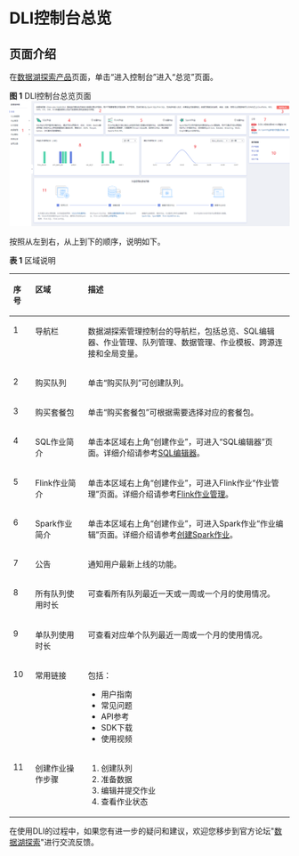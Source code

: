 # DLI控制台总览<a name="dli_01_0377"></a>

## 页面介绍<a name="section1952482781110"></a>

在[数据湖探索产品](https://www.huaweicloud.com/product/dli.html)页面，单击“进入控制台”进入“总览”页面。

**图 1**  DLI控制台总览页面<a name="fig2700915165418"></a>  
![](figures/DLI控制台总览页面.png "DLI控制台总览页面")

按照从左到右，从上到下的顺序，说明如下。

**表 1**  区域说明

<a name="zh-cn_topic_0093946815_table48732667171120"></a>
<table><thead align="left"><tr id="zh-cn_topic_0093946815_row19196955171120"><th class="cellrowborder" valign="top" width="7.841584158415841%" id="mcps1.2.4.1.1"><p id="p1851454085710"><a name="p1851454085710"></a><a name="p1851454085710"></a>序号</p>
</th>
<th class="cellrowborder" valign="top" width="18.782178217821784%" id="mcps1.2.4.1.2"><p id="zh-cn_topic_0093946815_p35936586171120"><a name="zh-cn_topic_0093946815_p35936586171120"></a><a name="zh-cn_topic_0093946815_p35936586171120"></a>区域</p>
</th>
<th class="cellrowborder" valign="top" width="73.37623762376238%" id="mcps1.2.4.1.3"><p id="zh-cn_topic_0093946815_p25182390171120"><a name="zh-cn_topic_0093946815_p25182390171120"></a><a name="zh-cn_topic_0093946815_p25182390171120"></a>描述</p>
</th>
</tr>
</thead>
<tbody><tr id="row13177151111619"><td class="cellrowborder" valign="top" width="7.841584158415841%" headers="mcps1.2.4.1.1 "><p id="p14178851151619"><a name="p14178851151619"></a><a name="p14178851151619"></a>1</p>
</td>
<td class="cellrowborder" valign="top" width="18.782178217821784%" headers="mcps1.2.4.1.2 "><p id="p2178851121614"><a name="p2178851121614"></a><a name="p2178851121614"></a>导航栏</p>
</td>
<td class="cellrowborder" valign="top" width="73.37623762376238%" headers="mcps1.2.4.1.3 "><p id="p1617813516160"><a name="p1617813516160"></a><a name="p1617813516160"></a>数据湖探索管理控制台的导航栏，包括总览、SQL编辑器、作业管理、队列管理、数据管理、作业模板、跨源连接和全局变量。</p>
</td>
</tr>
<tr id="row956717279221"><td class="cellrowborder" valign="top" width="7.841584158415841%" headers="mcps1.2.4.1.1 "><p id="p145671327172215"><a name="p145671327172215"></a><a name="p145671327172215"></a>2</p>
</td>
<td class="cellrowborder" valign="top" width="18.782178217821784%" headers="mcps1.2.4.1.2 "><p id="p556713279221"><a name="p556713279221"></a><a name="p556713279221"></a>购买队列</p>
</td>
<td class="cellrowborder" valign="top" width="73.37623762376238%" headers="mcps1.2.4.1.3 "><p id="p15567152762211"><a name="p15567152762211"></a><a name="p15567152762211"></a>单击<span class="uicontrol" id="uicontrol189691913132314"><a name="uicontrol189691913132314"></a><a name="uicontrol189691913132314"></a>“购买队列”</span>可创建队列。</p>
</td>
</tr>
<tr id="row1992318516275"><td class="cellrowborder" valign="top" width="7.841584158415841%" headers="mcps1.2.4.1.1 "><p id="p19924851122714"><a name="p19924851122714"></a><a name="p19924851122714"></a>3</p>
</td>
<td class="cellrowborder" valign="top" width="18.782178217821784%" headers="mcps1.2.4.1.2 "><p id="p7924145152713"><a name="p7924145152713"></a><a name="p7924145152713"></a>购买套餐包</p>
</td>
<td class="cellrowborder" valign="top" width="73.37623762376238%" headers="mcps1.2.4.1.3 "><p id="p29249512271"><a name="p29249512271"></a><a name="p29249512271"></a>单击<span class="uicontrol" id="uicontrol1168204893817"><a name="uicontrol1168204893817"></a><a name="uicontrol1168204893817"></a>“购买套餐包”</span>可根据需要选择对应的套餐包。</p>
</td>
</tr>
<tr id="row1099418791615"><td class="cellrowborder" valign="top" width="7.841584158415841%" headers="mcps1.2.4.1.1 "><p id="p199419761619"><a name="p199419761619"></a><a name="p199419761619"></a>4</p>
</td>
<td class="cellrowborder" valign="top" width="18.782178217821784%" headers="mcps1.2.4.1.2 "><p id="p9994471160"><a name="p9994471160"></a><a name="p9994471160"></a>SQL作业简介</p>
</td>
<td class="cellrowborder" valign="top" width="73.37623762376238%" headers="mcps1.2.4.1.3 "><p id="p793864851412"><a name="p793864851412"></a><a name="p793864851412"></a>单击本区域右上角“创建作业”，可进入“SQL编辑器”页面。详细介绍请参考<a href="SQL编辑器.md">SQL编辑器</a>。</p>
</td>
</tr>
<tr id="row8464152220348"><td class="cellrowborder" valign="top" width="7.841584158415841%" headers="mcps1.2.4.1.1 "><p id="p1525520416406"><a name="p1525520416406"></a><a name="p1525520416406"></a>5</p>
</td>
<td class="cellrowborder" valign="top" width="18.782178217821784%" headers="mcps1.2.4.1.2 "><p id="p9255144119401"><a name="p9255144119401"></a><a name="p9255144119401"></a>Flink作业简介</p>
</td>
<td class="cellrowborder" valign="top" width="73.37623762376238%" headers="mcps1.2.4.1.3 "><p id="p452319588148"><a name="p452319588148"></a><a name="p452319588148"></a>单击本区域右上角“创建作业”，可进入Flink作业“作业管理”页面。详细介绍请参考<a href="Flink作业管理.md">Flink作业管理</a>。</p>
</td>
</tr>
<tr id="row127891135877"><td class="cellrowborder" valign="top" width="7.841584158415841%" headers="mcps1.2.4.1.1 "><p id="p1151444025710"><a name="p1151444025710"></a><a name="p1151444025710"></a>6</p>
</td>
<td class="cellrowborder" valign="top" width="18.782178217821784%" headers="mcps1.2.4.1.2 "><p id="p19789635772"><a name="p19789635772"></a><a name="p19789635772"></a>Spark作业简介</p>
</td>
<td class="cellrowborder" valign="top" width="73.37623762376238%" headers="mcps1.2.4.1.3 "><p id="p1399617271520"><a name="p1399617271520"></a><a name="p1399617271520"></a>单击本区域右上角“创建作业”，可进入Spark作业“作业编辑”页面。详细介绍请参考<a href="创建Spark作业.md">创建Spark作业</a>。</p>
</td>
</tr>
<tr id="row1883134210177"><td class="cellrowborder" valign="top" width="7.841584158415841%" headers="mcps1.2.4.1.1 "><p id="p854912503176"><a name="p854912503176"></a><a name="p854912503176"></a>7</p>
</td>
<td class="cellrowborder" valign="top" width="18.782178217821784%" headers="mcps1.2.4.1.2 "><p id="p254915501173"><a name="p254915501173"></a><a name="p254915501173"></a>公告</p>
</td>
<td class="cellrowborder" valign="top" width="73.37623762376238%" headers="mcps1.2.4.1.3 "><p id="p205491050161716"><a name="p205491050161716"></a><a name="p205491050161716"></a>通知用户最新上线的功能。</p>
</td>
</tr>
<tr id="row187892354715"><td class="cellrowborder" valign="top" width="7.841584158415841%" headers="mcps1.2.4.1.1 "><p id="p651484015710"><a name="p651484015710"></a><a name="p651484015710"></a>8</p>
</td>
<td class="cellrowborder" valign="top" width="18.782178217821784%" headers="mcps1.2.4.1.2 "><p id="p779013514719"><a name="p779013514719"></a><a name="p779013514719"></a>所有队列使用时长</p>
</td>
<td class="cellrowborder" valign="top" width="73.37623762376238%" headers="mcps1.2.4.1.3 "><p id="p091719442195"><a name="p091719442195"></a><a name="p091719442195"></a>可查看所有队列最近一天或一周或一个月的使用情况。</p>
</td>
</tr>
<tr id="row1886971017575"><td class="cellrowborder" valign="top" width="7.841584158415841%" headers="mcps1.2.4.1.1 "><p id="p852615361818"><a name="p852615361818"></a><a name="p852615361818"></a>9</p>
</td>
<td class="cellrowborder" valign="top" width="18.782178217821784%" headers="mcps1.2.4.1.2 "><p id="p05371419101913"><a name="p05371419101913"></a><a name="p05371419101913"></a>单队列使用时长</p>
</td>
<td class="cellrowborder" valign="top" width="73.37623762376238%" headers="mcps1.2.4.1.3 "><p id="p11598159201910"><a name="p11598159201910"></a><a name="p11598159201910"></a>可查看对应单个队列最近一周或一个月的使用情况。</p>
</td>
</tr>
<tr id="row16131132095916"><td class="cellrowborder" valign="top" width="7.841584158415841%" headers="mcps1.2.4.1.1 "><p id="p1213117202592"><a name="p1213117202592"></a><a name="p1213117202592"></a>10</p>
</td>
<td class="cellrowborder" valign="top" width="18.782178217821784%" headers="mcps1.2.4.1.2 "><p id="p1251012712194"><a name="p1251012712194"></a><a name="p1251012712194"></a>常用链接</p>
</td>
<td class="cellrowborder" valign="top" width="73.37623762376238%" headers="mcps1.2.4.1.3 "><p id="p1151015712191"><a name="p1151015712191"></a><a name="p1151015712191"></a>包括：</p>
<a name="ul251017101918"></a><a name="ul251017101918"></a><ul id="ul251017101918"><li>用户指南</li><li>常见问题</li><li>API参考</li><li>SDK下载</li><li>使用视频</li></ul>
</td>
</tr>
<tr id="row747015017188"><td class="cellrowborder" valign="top" width="7.841584158415841%" headers="mcps1.2.4.1.1 "><p id="p046820599189"><a name="p046820599189"></a><a name="p046820599189"></a>11</p>
</td>
<td class="cellrowborder" valign="top" width="18.782178217821784%" headers="mcps1.2.4.1.2 "><p id="p1546845951810"><a name="p1546845951810"></a><a name="p1546845951810"></a>创建作业操作步骤</p>
</td>
<td class="cellrowborder" valign="top" width="73.37623762376238%" headers="mcps1.2.4.1.3 "><a name="ol15468859191817"></a><a name="ol15468859191817"></a><ol id="ol15468859191817"><li>创建队列</li><li>准备数据</li><li>编辑并提交作业</li><li>查看作业状态</li></ol>
</td>
</tr>
</tbody>
</table>

在使用DLI的过程中，如果您有进一步的疑问和建议，欢迎您移步到官方论坛"[数据湖探索](https://bbs.huaweicloud.com/forum/forum-599-1.html)"进行交流反馈。


